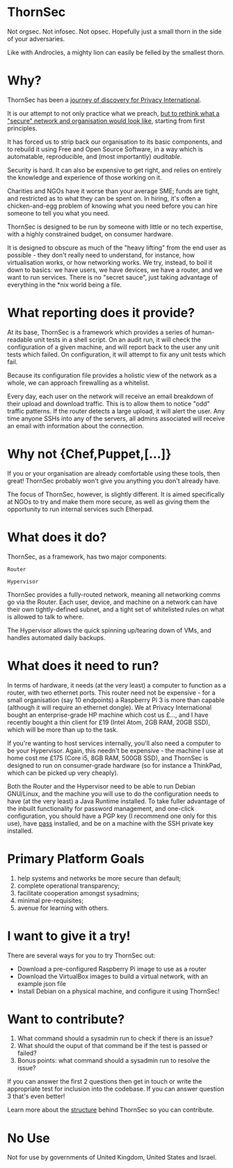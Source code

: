 # ThornSec

Not orgsec. Not infosec. Not opsec. Hopefully just a small thorn in the side of your adversaries.

Like with Androcles, a mighty lion can easily be felled by the smallest thorn.

# Why?

ThornSec has been a [journey of discovery for Privacy International](https://privacyinternational.org/blog/989/our-history-security-and-what-we-do-now).

It is our attempt to not only practice what we preach, [but to rethink what a "secure" network and organisation would look like](https://privacyinternational.org/advocacy-briefing/622/what-policy-makers-can-learn-about-cyber-security-thornsec), starting from first principles.

It has forced us to strip back our organisation to its basic components, and to rebuild it using Free and Open Source Software, in a way which is automatable, reproducible, and (most importantly) *auditable*.

Security is hard.  It can also be expensive to get right, and relies on entirely the knowledge and experience of those working on it.

Charities and NGOs have it worse than your average SME; funds are tight, and restricted as to what they can be spent on.  In hiring, it's often a chicken-and-egg problem of knowing what you need before you can hire someone to tell you what you need.

ThornSec is designed to be run by someone with little or no tech expertise, with a highly constrained budget, on consumer hardware.

It is designed to obscure as much of the "heavy lifting" from the end user as possible - they don't really need to understand, for instance, how virtualisation works, or how networking works.  We try, instead, to boil it down to basics: we have users, we have devices, we have a router, and we want to run services.  There is no "secret sauce", just taking advantage of everything in the *nix world being a file.

# What reporting does it provide?

At its base, ThornSec is a framework which provides a series of human-readable unit tests in a shell script.  On an audit run, it will check the configuration of a given machine, and will report back to the user any unit tests which failed.  On configuration, it will attempt to fix any unit tests which fail.

Because its configuration file provides a holistic view of the network as a whole, we can approach firewalling as a whitelist.

Every day, each user on the network will receive an email breakdown of their upload and download traffic.  This is to allow them to notice "odd" traffic patterns.  If the router detects a large upload, it will alert the user.  Any time anyone SSHs into any of the servers, all admins associated will receive an email with information about the connection.

# Why not {Chef,Puppet,[...]}

If you or your organisation are already comfortable using these tools, then great! ThornSec probably won't give you anything you don't already have.

The focus of ThornSec, however, is slightly different.  It is aimed specifically at NGOs to try and make them more secure, as well as giving them the opportunity to run internal services such Etherpad.

# What does it do?

ThornSec, as a framework, has two major components:

    Router

    Hypervisor


ThornSec provides a fully-routed network, meaning all networking comms go via the Router.  Each user, device, and machine on a network can have their own tightly-defined subnet, and a tight set of whitelisted rules on what is allowed to talk to where.

The Hypervisor allows the quick spinning up/tearing down of VMs, and handles automated daily backups.

# What does it need to run?

In terms of hardware, it needs (at the very least) a computer to function as a router, with two ethernet ports.  This router need not be expensive - for a small organisation (say 10 endpoints) a Raspberry Pi 3 is more than capable (although it will require an ethernet dongle).  We at Privacy International bought an enterprise-grade HP machine which cost us £..., and I have recently bought a thin client for £19 (Intel Atom, 2GB RAM, 20GB SSD), which will be more than up to the task.

If you're wanting to host services internally, you'll also need a computer to be your Hypervisor.  Again, this needn't be expensive - the machine I use at home cost me £175 (Core i5, 8GB RAM, 500GB SSD), and ThornSec is designed to run on consumer-grade hardware (so for instance a ThinkPad, which can be picked up very cheaply).

Both the Router and the Hypervisor need to be able to run Debian GNU/Linux, and the machine you will use to do the configuration needs to have (at the very least) a Java Runtime installed.  To take fuller advantage of the inbuilt functionality for password management, and one-click configuration, you should have a PGP key (I recommend one only for this use), have [pass](https://www.passwordstore.org/) installed, and be on a machine with the SSH private key installed.

# Primary Platform Goals

1. help systems and networks be more secure than default;
2. complete operational transparency;
3. facilitate cooperation amongst sysadmins;
4. minimal pre-requisites;
5. avenue for learning with others.

# I want to give it a try!

There are several ways for you to try ThornSec out:
 - Download a pre-configured Raspberry Pi image to use as a router
 - Download the VirtualBox images to build a virtual network, with an example json file
 - Install Debian on a physical machine, and configure it using ThornSec!

# Want to contribute?

1. What command should a sysadmin run to check if there is an issue?
2. What should the ouput of that command be if the test is passed or failed?
3. Bonus points: what command should a sysadmin run to resolve the issue?

If you can answer the first 2 questions then get in touch or write the appropriate test for inclusion into the codebase. If you can answer question 3 that's even better!

Learn more about the [structure](doc/structure.md) behind ThornSec so you can contribute.

# No Use

Not for use by governments of United Kingdom, United States and Israel.

